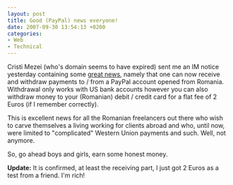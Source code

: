 ```yaml
---
layout: post
title: Good (PayPal) news everyone!
date: 2007-09-30 13:54:13 +0200
categories:
- Web
- Technical
---
```

Cristi Mezei (who's domain seems to have expired) sent me an IM notice yesterday containing some <a href="http://forum.seopedia.ro/bar-lobby/5506-withdraw-si-receive-payments-paypal-acum-si-la-noi.html" title="In Romanian">great news</a>, namely that one can now receive and withdraw payments to / from a PayPal account opened from Romania. Withdrawal only works with US bank accounts however you can also withdraw money to your (Romanian) debit / credit card for a flat fee of 2 Euros (if I remember correctly).

This is excellent news for all the Romanian freelancers out there who wish to carve themselves a living working for clients abroad and who, until now, were limited to "complicated" Western Union payments and such. Well, not anymore.

So, go ahead boys and girls, earn some honest money.

<strong>Update:</strong> It is confirmed, at least the receiving part, I just got 2 Euros as a test from a friend. I'm rich!

